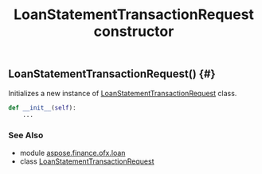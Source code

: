 ﻿---
title: LoanStatementTransactionRequest constructor
second_title: Aspose.Finance for Python via .NET API References
description: 
type: docs
weight: 10
url: /python-net/aspose.finance.ofx.loan/loanstatementtransactionrequest/__init__/
is_root: false
---

## LoanStatementTransactionRequest() {#}

Initializes a new instance of [LoanStatementTransactionRequest](/finance/python-net/aspose.finance.ofx.loan/loanstatementtransactionrequest) class.



```python
def __init__(self):
    ...
```





### See Also
* module [aspose.finance.ofx.loan](../../)
* class [LoanStatementTransactionRequest](/finance/python-net/aspose.finance.ofx.loan/loanstatementtransactionrequest)
